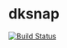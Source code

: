 # dksnap

[![Build Status](https://travis-ci.org/kelda/dksnap.svg?branch=master)](https://travis-ci.org/kelda/dksnap)
